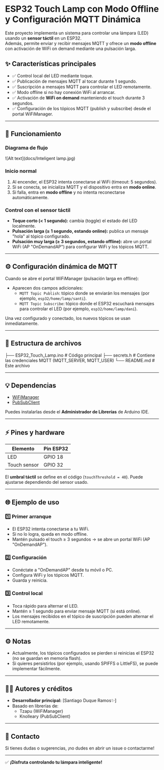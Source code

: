 # ESP32 Touch Lamp con Modo Offline y Configuración MQTT Dinámica

Este proyecto implementa un sistema para controlar una lámpara (LED) usando un **sensor táctil** en un ESP32.  
Además, permite enviar y recibir mensajes MQTT y ofrece un **modo offline** con activación de WiFi on demand mediante una pulsación larga.

## ✨ Características principales

- ✅ Control local del LED mediante toque.
- ✅ Publicación de mensajes MQTT al tocar durante 1 segundo.
- ✅ Suscripción a mensajes MQTT para controlar el LED remotamente.
- ✅ Modo offline si no hay conexión WiFi al arrancar.
- ✅ Activación de **WiFi on demand** manteniendo el touch durante 3 segundos.
- ✅ Configuración de los tópicos MQTT (publish y subscribe) desde el portal WiFiManager.

---

## 🚀 Funcionamiento

### Diagrama de flujo

![Alt text](docs/Inteligent lamp.jpg)

### Inicio normal

1. Al encender, el ESP32 intenta conectarse al WiFi (timeout: 5 segundos).
2. Si se conecta, se inicializa MQTT y el dispositivo entra en **modo online**.
3. Si falla, entra en **modo offline** y no intenta reconectarse automáticamente.

### Control con el sensor táctil

- **Toque corto (< 1 segundo):** cambia (toggle) el estado del LED localmente.
- **Pulsación larga (≥ 1 segundo, estando online):** publica un mensaje "hola" al tópico configurado.
- **Pulsación muy larga (≥ 3 segundos, estando offline):** abre un portal WiFi (AP "OnDemandAP") para configurar WiFi y los tópicos MQTT.

---

## ⚙️ Configuración dinámica de MQTT

Cuando se abre el portal WiFiManager (pulsación larga en offline):

- Aparecen dos campos adicionales:
  - `MQTT Topic Publish`: tópico donde se enviarán los mensajes (por ejemplo, `esp32/home/lamp/santi`).
  - `MQTT Topic Subscribe`: tópico donde el ESP32 escuchará mensajes para controlar el LED (por ejemplo, `esp32/home/lamp/dani`).

Una vez configurado y conectado, los nuevos tópicos se usan inmediatamente.

---

## 📄 Estructura de archivos

├── ESP32_Touch_Lamp.ino # Código principal
├── secrets.h # Contiene las credenciales MQTT (MQTT_SERVER, MQTT_USER)
└── README.md # Este archivo


---

## 💡 Dependencias

- [WiFiManager](https://github.com/tzapu/WiFiManager)
- [PubSubClient](https://github.com/knolleary/pubsubclient)

Puedes instalarlas desde el **Administrador de Librerías** de Arduino IDE.

---

## ⚡ Pines y hardware

| Elemento     | Pin ESP32 |
|---------------|-----------|
| LED           | GPIO 18   |
| Touch sensor  | GPIO 32   |

El **umbral táctil** se define en el código (`touchThreshold = 40`). Puede ajustarse dependiendo del sensor usado.

---

## 🌐 Ejemplo de uso

### 1️⃣ Primer arranque

- El ESP32 intenta conectarse a tu WiFi.
- Si no lo logra, queda en modo offline.  
- Mantén pulsado el touch ≥ 3 segundos → se abre un portal WiFi (AP "OnDemandAP").

### 2️⃣ Configuración

- Conéctate a "OnDemandAP" desde tu móvil o PC.
- Configura WiFi y los tópicos MQTT.
- Guarda y reinicia.

### 3️⃣ Control local

- Toca rápido para alternar el LED.
- Mantén ≥ 1 segundo para enviar mensaje MQTT (si está online).
- Los mensajes recibidos en el tópico de suscripción pueden alternar el LED remotamente.

---

## ⚙️ Notas

- Actualmente, los tópicos configurados se pierden si reinicias el ESP32 (no se guardan en memoria flash).
- Si quieres persistirlos (por ejemplo, usando SPIFFS o LittleFS), se puede implementar fácilmente.

---

## 🧑‍💻 Autores y créditos

- **Desarrollador principal:** [Santiago Duque Ramos✨]
- Basado en librerías de:
  - Tzapu (WiFiManager)
  - Knolleary (PubSubClient)

---

## 💬 Contacto

Si tienes dudas o sugerencias, ¡no dudes en abrir un issue o contactarme!

---

✅ **¡Disfruta controlando tu lámpara inteligente!**
